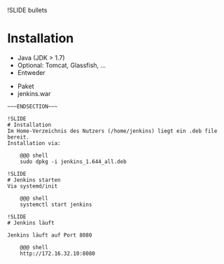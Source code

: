!SLIDE bullets
# Installation
* Java (JDK > 1.7)
* Optional: Tomcat, Glassfish, ...
* Entweder
 - Paket
 - jenkins.war

~~~SECTION:notes~~~
~~~ENDSECTION~~~

!SLIDE
# Installation
Im Home-Verzeichnis des Nutzers (/home/jenkins) liegt ein .deb file bereit.
Installation via:

    @@@ shell
    sudo dpkg -i jenkins_1.644_all.deb

!SLIDE
# Jenkins starten
Via systemd/init

    @@@ shell
    systemctl start jenkins

!SLIDE
# Jenkins läuft

Jenkins läuft auf Port 8080

    @@@ shell
    http://172.16.32.10:8080
